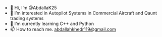 - 👋 Hi, I’m @AbdallaK25
- 👀 I’m interested in Autopilot Systems in Commercial Aircraft and Qaunt trading systems
- 🌱 I’m currently learning C++ and Python 
- 📫 How to reach me. abdallahkhedr119@gmail.com

<!---
AbdallaK25/AbdallaK25 is a ✨ special ✨ repository because its `README.md` (this file) appears on your GitHub profile.
You can click the Preview link to take a look at your changes.
--->
